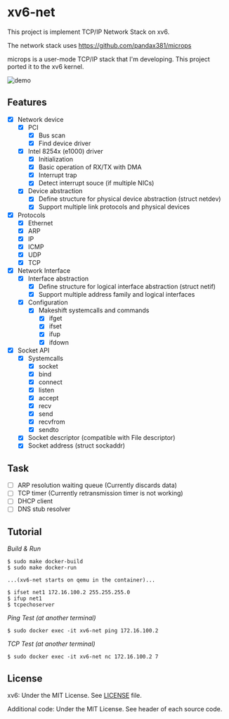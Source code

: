xv6-net
=======
This project is implement TCP/IP Network Stack on xv6.

The network stack uses https://github.com/pandax381/microps

microps is a user-mode TCP/IP stack that I'm developing.
This project ported it to the xv6 kernel.

![demo](https://github.com/pandax381/xv6-net/blob/net/doc/demo.gif)

## Features

- [x] Network device
  - [x] PCI
    - [x] Bus scan
    - [x] Find device driver
  - [x] Intel 8254x (e1000) driver
    - [x] Initialization
    - [x] Basic operation of RX/TX with DMA
    - [x] Interrupt trap
    - [x] Detect interrupt souce (if multiple NICs)
  - [x] Device abstraction
    - [x] Define structure for physical device abstraction (struct netdev)
    - [x] Support multiple link protocols and physical devices
- [x] Protocols
  - [x] Ethernet
  - [x] ARP
  - [x] IP
  - [x] ICMP
  - [x] UDP
  - [x] TCP
- [x] Network Interface
  - [x] Interface abstraction
    - [x] Define structure for logical interface abstraction (struct netif)
    - [x] Support multiple address family and logical interfaces
  - [x] Configuration
    - [x] Makeshift systemcalls and commands
      - [x] ifget
      - [x] ifset
      - [x] ifup
      - [x] ifdown
- [x] Socket API
  - [x] Systemcalls
    - [x] socket
    - [x] bind
    - [x] connect
    - [x] listen
    - [x] accept
    - [x] recv
    - [x] send
    - [x] recvfrom
    - [x] sendto
  - [x] Socket descriptor (compatible with File descriptor)
  - [x] Socket address (struct sockaddr)

## Task

- [ ] ARP resolution waiting queue (Currently discards data)
- [ ] TCP timer (Currently retransmission timer is not working)
- [ ] DHCP client
- [ ] DNS stub resolver

## Tutorial

*Build & Run*
```
$ sudo make docker-build
$ sudo make docker-run

...(xv6-net starts on qemu in the container)...

$ ifset net1 172.16.100.2 255.255.255.0
$ ifup net1
$ tcpechoserver
```

*Ping Test (at another terminal)*
```
$ sudo docker exec -it xv6-net ping 172.16.100.2
```

*TCP Test (at another terminal)*
```
$ sudo docker exec -it xv6-net nc 172.16.100.2 7
```

## License

xv6: Under the MIT License. See [LICENSE](./LICENSE) file.

Additional code: Under the MIT License. See header of each source code.
